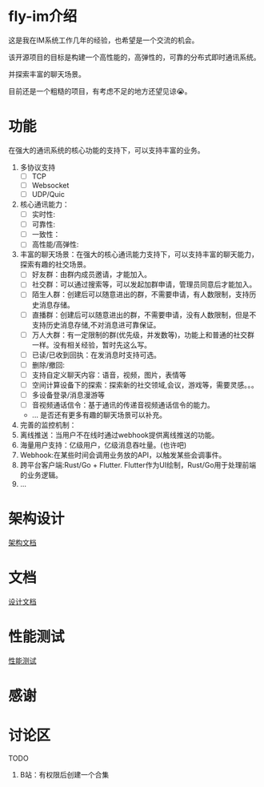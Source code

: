 # fly-im介绍

这是我在IM系统工作几年的经验，也希望是一个交流的机会。

该开源项目的目标是构建一个高性能的，高弹性的，可靠的分布式即时通讯系统。

并探索丰富的聊天场景。

目前还是一个粗糙的项目，有考虑不足的地方还望见谅😭。

# 功能

在强大的通讯系统的核心功能的支持下，可以支持丰富的业务。

1. 多协议支持
    - [ ] TCP
    - [ ] Websocket
    - [ ] UDP/Quic
2. 核心通讯能力：
    - [ ] 实时性:
    - [ ] 可靠性:
    - [ ] 一致性：
    - [ ] 高性能/高弹性:
3. 丰富的聊天场景：在强大的核心通讯能力支持下，可以支持丰富的聊天能力，探索有趣的社交场景。
    - [ ] 好友群：由群内成员邀请，才能加入。
    - [ ] 社交群：可以通过搜索等，可以发起加群申请，管理员同意后才能加入。
    - [ ] 陌生人群：创建后可以随意进出的群，不需要申请，有人数限制，支持历史消息存储。
    - [ ] 直播群：创建后可以随意进出的群，不需要申请，没有人数限制，但是不支持历史消息存储,不对消息进可靠保证。
    - [ ] 万人大群：有一定限制的群(优先级，并发数等)，功能上和普通的社交群一样。没有相关经验，暂时先这么写。
    - [ ] 已读/已收到回执：在发消息时支持可选。
    - [ ] 删除/撤回:
    - [ ] 支持自定义聊天内容：语音，视频，图片，表情等
    - [ ] 空间计算设备下的探索：探索新的社交领域,会议，游戏等，需要灵感。。。
    - [ ] 多设备登录/消息漫游等
    - [ ] 音视频通话信令：基于通讯的传递音视频通话信令的能力。
    - ... 是否还有更多有趣的聊天场景可以补充。
4. 完善的监控机制：
5. 离线推送：当用户不在线时通过webhook提供离线推送的功能。
6. 海量用户支持：亿级用户，亿级消息吞吐量。(也许吧)
7. Webhook:在某些时间会调用业务放的API，以触发某些会调事件。
8. 跨平台客户端:Rust/Go + Flutter. Flutter作为UI绘制，Rust/Go用于处理前端的业务逻辑。
9. ...

# 架构设计

[架构文档](doc/架构文档.md)

# 文档

[设计文档](doc/设计文档.md)

# 性能测试

[性能测试](doc/性能测试.md)

# 感谢

# 讨论区
TODO
1. B站：有权限后创建一个合集
